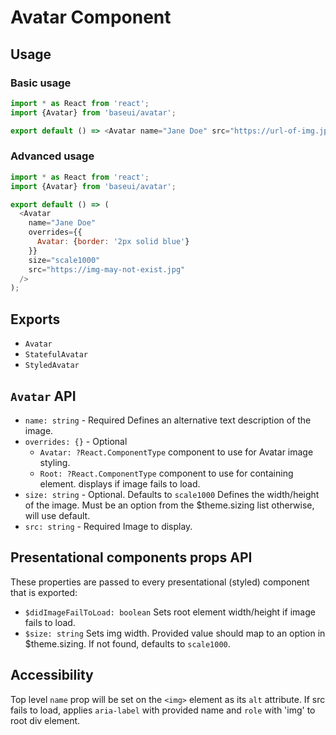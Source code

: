 # Avatar Component

## Usage

### Basic usage

```javascript
import * as React from 'react';
import {Avatar} from 'baseui/avatar';

export default () => <Avatar name="Jane Doe" src="https://url-of-img.jpg" />;
```

### Advanced usage

```javascript
import * as React from 'react';
import {Avatar} from 'baseui/avatar';

export default () => (
  <Avatar
    name="Jane Doe"
    overrides={{
      Avatar: {border: '2px solid blue'}
    }}
    size="scale1000"
    src="https://img-may-not-exist.jpg"
  />
);
```

## Exports

* `Avatar`
* `StatefulAvatar`
* `StyledAvatar`

## `Avatar` API

* `name: string` - Required
  Defines an alternative text description of the image.
* `overrides: {}` - Optional
  * `Avatar: ?React.ComponentType` component to use for Avatar image styling.
  * `Root: ?React.ComponentType` component to use for containing element. displays if image fails to load.
* `size: string` - Optional. Defaults to `scale1000`
  Defines the width/height of the image. Must be an option from the $theme.sizing list otherwise, will use default.
* `src: string` - Required
  Image to display.

## Presentational components props API

These properties are passed to every presentational (styled) component that is exported:

* `$didImageFailToLoad: boolean`
  Sets root element width/height if image fails to load.
* `$size: string`
  Sets img width. Provided value should map to an option in $theme.sizing. If not found, defaults to `scale1000`.

## Accessibility

Top level `name` prop will be set on the `<img>` element as its `alt` attribute.
If src fails to load, applies `aria-label` with provided name and `role` with 'img' to root div element.